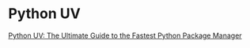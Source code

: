 # Python UV

[Python UV: The Ultimate Guide to the Fastest Python Package Manager](https://www.datacamp.com/tutorial/python-uv)